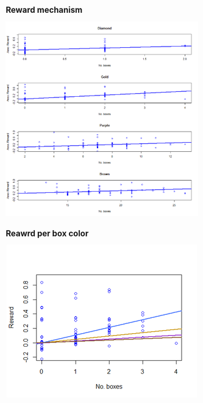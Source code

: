 ## Reward mechanism
<p align="center">
  <img src="../assets/images/reward_mechanism.png">
</p>

## Reawrd per box color
<p align="center">
  <img src="../assets/images/reward~bxtype.png">
</p>